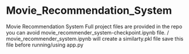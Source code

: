 # Movie_Recommendation_System 
Movie Recommendation System Full project files are provided in the repo you can avoid movie_recommender_system-checkpoint.ipynb file. /
movie_recommender_system.ipynb will create a similarty.pkl file save this file before running/using app.py
